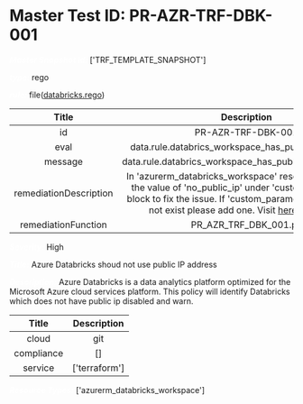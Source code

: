 



# Master Test ID: PR-AZR-TRF-DBK-001


***<font color="white">Master Snapshot Id:</font>*** ['TRF_TEMPLATE_SNAPSHOT']

***<font color="white">type:</font>*** rego

***<font color="white">rule:</font>*** file([databricks.rego])  
  
  
  
  

|Title|Description|
| :---: | :---: |
|id|PR-AZR-TRF-DBK-001|
|eval|data.rule.databrics_workspace_has_public_ip_disabled|
|message|data.rule.databrics_workspace_has_public_ip_disabled_err|
|remediationDescription|In 'azurerm_databricks_workspace' resource, set true as the value of 'no_public_ip' under 'custom_parameters' block to fix the issue. If 'custom_parameters' block does not exist please add one. Visit <a href='https://registry.terraform.io/providers/hashicorp/azurerm/latest/docs/resources/databricks_workspace' target='_blank'>here</a> for details.|
|remediationFunction|PR_AZR_TRF_DBK_001.py|


***<font color="white">Severity:</font>*** High

***<font color="white">Title:</font>*** Azure Databricks shoud not use public IP address

***<font color="white">Description:</font>*** Azure Databricks is a data analytics platform optimized for the Microsoft Azure cloud services platform. This policy will identify Databricks which does not have public ip disabled and warn.  
  
  

|Title|Description|
| :---: | :---: |
|cloud|git|
|compliance|[]|
|service|['terraform']|


***<font color="white">Resource Types:</font>*** ['azurerm_databricks_workspace']


[databricks.rego]: https://github.com/prancer-io/prancer-compliance-test/tree/master/azure/terraform/databricks.rego
